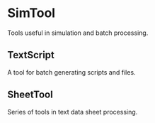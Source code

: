 # SimTool

Tools useful in simulation and batch processing.

## TextScript

A tool for batch generating scripts and files.

## SheetTool

Series of tools in text data sheet processing.
